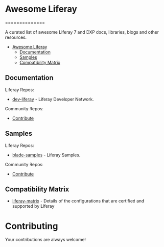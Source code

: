 # Awesome Liferay
==============		
  		  
A curated list of awesome Liferay 7 and DXP docs, libraries, blogs and other resources.
- [Awesome Liferay](#awesome-liferay)
    - [Documentation](#documentation)
    - [Samples](#samples)
    - [Compatibility Matrix](#compatibility-matrix)

## Documentation

Liferay Repos:

* [dev-liferay](https://dev.liferay.com/) - Liferay Developer Network.

Community Repos:

* [Contribute](https://github.com/donnemartin/awesome-aws/blob/master/CONTRIBUTING.md)

## Samples

Liferay Repos:

* [blade-samples](https://github.com/liferay/liferay-blade-samples) - Liferay Samples.

Community Repos:

* [Contribute](https://github.com/donnemartin/awesome-aws/blob/master/CONTRIBUTING.md)
 
## Compatibility Matrix

* [liferay-matrix](https://web.liferay.com/pt/services/support/compatibility-matrix) - Details of the configurations that are certified and supported by Liferay

# Contributing

Your contributions are always welcome!
